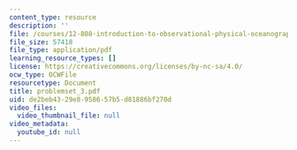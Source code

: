 ```yaml
---
content_type: resource
description: ''
file: /courses/12-808-introduction-to-observational-physical-oceanography-fall-2004/de2beb4329e8958657b5d81886bf270d_problemset_3.pdf
file_size: 57418
file_type: application/pdf
learning_resource_types: []
license: https://creativecommons.org/licenses/by-nc-sa/4.0/
ocw_type: OCWFile
resourcetype: Document
title: problemset_3.pdf
uid: de2beb43-29e8-9586-57b5-d81886bf270d
video_files:
  video_thumbnail_file: null
video_metadata:
  youtube_id: null
---
```

